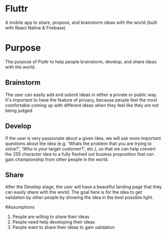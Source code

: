 # Fluttr

A mobile app to share, propose, and brainstorm ideas with the world (built with React Native &amp; Firebase)

# Purpose

The purpose of Fluttr to help people brainstorm, develop, and share ideas with the world.

## Brainstorm

The user can easily add and submit ideas in either a private or public way. It's important to have the feature of privacy, because people feel the most comfortable coming up with different ideas when they feel like they are not being judged.

## Develop

If the user is very passionate about a given idea, we will ask more important questions about the idea (e.g. 'Whats the problem that you are trying to solve?', 'Who is your target customer?', etc.), so that we can help convert the 255 character idea to a fully fleshed out busiess proposition that can gain championship from other people in the world.

## Share

After the Develop stage, the user will have a beautiful landing page that they can easily share with the world. The goal here is for the idea to get validation by other people by showing the idea in the best possible light.

#Assumptions

1. People are willing to share their ideas
2. People need help developing their ideas
3. People want to share their ideas to gain validation
